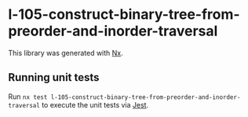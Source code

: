 # l-105-construct-binary-tree-from-preorder-and-inorder-traversal

This library was generated with [Nx](https://nx.dev).

## Running unit tests

Run `nx test l-105-construct-binary-tree-from-preorder-and-inorder-traversal` to execute the unit tests via [Jest](https://jestjs.io).
